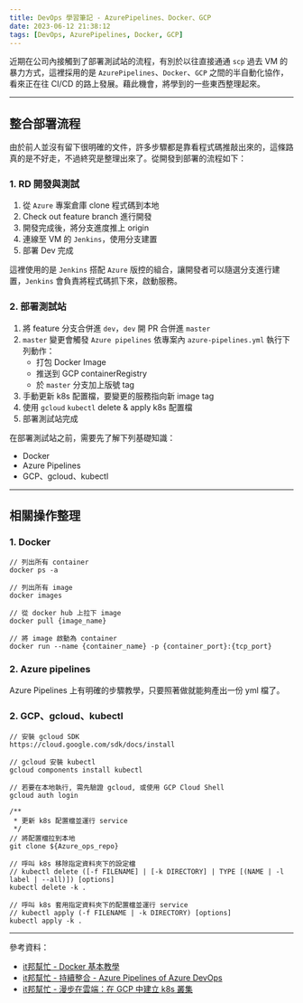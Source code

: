 ```yaml
---
title: DevOps 學習筆記 - AzurePipelines、Docker、GCP
date: 2023-06-12 21:38:12
tags: [DevOps, AzurePipelines, Docker, GCP]
---
```


近期在公司內接觸到了部署測試站的流程，有別於以往直接通通 `scp` 過去 VM 的暴力方式，這裡採用的是 `AzurePipelines`、`Docker`、`GCP` 之間的半自動化協作，看來正在往 CI/CD 的路上發展。藉此機會，將學到的一些東西整理起來。

<!--more-->

---
## 整合部署流程

由於前人並沒有留下很明確的文件，許多步驟都是靠看程式碼推敲出來的，這條路真的是不好走，不過終究是整理出來了。從開發到部署的流程如下：

### 1. RD 開發與測試
1. 從 `Azure` 專案倉庫 clone 程式碼到本地
2. Check out feature branch 進行開發
3. 開發完成後，將分支進度推上 origin
4. 連線至 VM 的 `Jenkins`，使用分支建置
5. 部署 Dev 完成

這裡使用的是 `Jenkins` 搭配 `Azure` 版控的組合，讓開發者可以隨選分支進行建置，`Jenkins` 會負責將程式碼抓下來，啟動服務。

### 2. 部署測試站
1. 將 feature 分支合併進 `dev`，`dev` 開 PR 合併進 `master`
2. `master` 變更會觸發 `Azure pipelines` 依專案內 `azure-pipelines.yml` 執行下列動作：
    + 打包 Docker Image
    + 推送到 GCP containerRegistry
    + 於 `master` 分支加上版號 tag
3. 手動更新 k8s 配置檔，要變更的服務指向新 image tag
4. 使用 `gcloud` `kubectl` delete & apply k8s 配置檔
5. 部署測試站完成 

在部署測試站之前，需要先了解下列基礎知識：
+ Docker
+ Azure Pipelines
+ GCP、gcloud、kubectl


---
## 相關操作整理

### 1. Docker

```
// 列出所有 container
docker ps -a

// 列出所有 image
docker images

// 從 docker hub 上拉下 image
docker pull {image_name}

// 將 image 啟動為 container
docker run --name {container_name} -p {container_port}:{tcp_port}
```

### 2. Azure pipelines
Azure Pipelines 上有明確的步驟教學，只要照著做就能夠產出一份 yml 檔了。

### 2. GCP、gcloud、kubectl

```
// 安裝 gcloud SDK
https://cloud.google.com/sdk/docs/install

// gcloud 安裝 kubectl
gcloud components install kubectl

// 若要在本地執行, 需先驗證 gcloud, 或使用 GCP Cloud Shell
gcloud auth login

/**
 * 更新 k8s 配置檔並運行 service
 */
// 將配置檔拉到本地
git clone ${Azure_ops_repo}

// 呼叫 k8s 移除指定資料夾下的設定檔
// kubectl delete ([-f FILENAME] | [-k DIRECTORY] | TYPE [(NAME | -l label | --all)]) [options]
kubectl delete -k .

// 呼叫 k8s 套用指定資料夾下的配置檔並運行 service
// kubectl apply (-f FILENAME | -k DIRECTORY) [options]
kubectl apply -k .
```



---
參考資料：
* [it邦幫忙 - Docker 基本教學](https://ithelp.ithome.com.tw/articles/10199339)
* [it邦幫忙 - 持續整合 - Azure Pipelines of Azure DevOps](https://ithelp.ithome.com.tw/articles/10206169)
* [it邦幫忙 - 漫步在雲端：在 GCP 中建立 k8s 叢集](https://ithelp.ithome.com.tw/articles/10193961)
